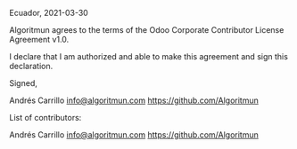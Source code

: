 Ecuador, 2021-03-30

Algoritmun agrees to the terms of the Odoo Corporate Contributor License
Agreement v1.0.

I declare that I am authorized and able to make this agreement and sign this
declaration.

Signed,

Andrés Carrillo info@algoritmun.com https://github.com/Algoritmun

List of contributors:

Andrés Carrillo info@algoritmun.com https://github.com/Algoritmun

